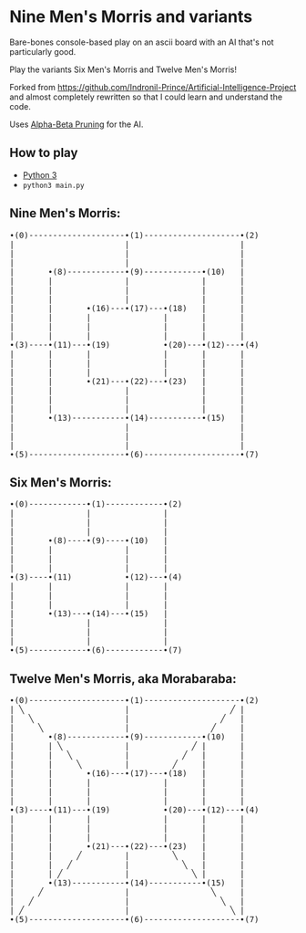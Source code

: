 # Nine Men's Morris and variants

Bare-bones console-based play on an ascii board with an AI that's not particularly good.

Play the variants Six Men's Morris and Twelve Men's Morris!

Forked from https://github.com/Indronil-Prince/Artificial-Intelligence-Project and almost completely rewritten so that I could learn and understand the code.

Uses [Alpha-Beta Pruning](https://en.wikipedia.org/wiki/Alpha–beta_pruning) for the AI.

## How to play

* [Python 3](https://www.python.org/downloads/)
* `python3 main.py`

## Nine Men's Morris:
<pre>
∙(0)--------------------∙(1)--------------------∙(2)
|                       |                       |
|                       |                       |
|                       |                       |
|       ∙(8)------------∙(9)------------∙(10)   |
|       |               |               |       |
|       |               |               |       |
|       |               |               |       |
|       |       ∙(16)---∙(17)---∙(18)   |       |
|       |       |               |       |       |
|       |       |               |       |       |
|       |       |               |       |       |
∙(3)----∙(11)---∙(19)           ∙(20)---∙(12)---∙(4)
|       |       |               |       |       |
|       |       |               |       |       |
|       |       |               |       |       |
|       |       ∙(21)---∙(22)---∙(23)   |       |
|       |               |               |       |
|       |               |               |       |
|       |               |               |       |
|       ∙(13)-----------∙(14)-----------∙(15)   |
|                       |                       |
|                       |                       |
|                       |                       |
∙(5)--------------------∙(6)--------------------∙(7)
</pre>

## Six Men's Morris:
<pre>
∙(0)------------∙(1)------------∙(2)
|               |               |
|               |               |
|               |               |
|       ∙(8)----∙(9)----∙(10)   |
|       |               |       |
|       |               |       |
|       |               |       |
∙(3)----∙(11)           ∙(12)---∙(4)
|       |               |       |
|       |               |       |
|       |               |       |
|       ∙(13)---∙(14)---∙(15)   |
|               |               |
|               |               |
|               |               |
∙(5)------------∙(6)------------∙(7)
</pre>

## Twelve Men's Morris, aka Morabaraba:
<pre>
∙(0)--------------------∙(1)--------------------∙(2)
| ╲                     |                     ╱ |
|   ╲                   |                   ╱   |
|     ╲                 |                 ╱     |
|       ∙(8)------------∙(9)------------∙(10)   |
|       | ╲             |             ╱ |       |
|       |   ╲           |           ╱   |       |
|       |     ╲         |         ╱     |       |
|       |       ∙(16)---∙(17)---∙(18)   |       |
|       |       |               |       |       |
|       |       |               |       |       |
|       |       |               |       |       |
∙(3)----∙(11)---∙(19)           ∙(20)---∙(12)---∙(4)
|       |       |               |       |       |
|       |       |               |       |       |
|       |       |               |       |       |
|       |       ∙(21)---∙(22)---∙(23)   |       |
|       |     ╱         |         ╲     |       |
|       |   ╱           |           ╲   |       |
|       | ╱             |             ╲ |       |
|       ∙(13)-----------∙(14)-----------∙(15)   |
|     ╱                 |                 ╲     |
|   ╱                   |                   ╲   |
| ╱                     |                     ╲ |
∙(5)--------------------∙(6)--------------------∙(7)
</pre>